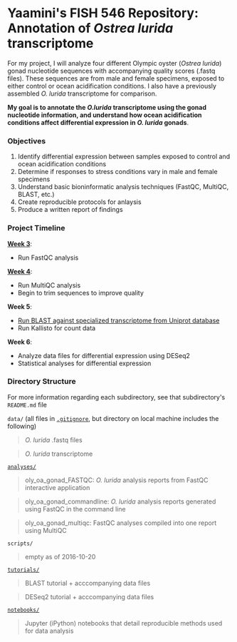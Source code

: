 # Yaamini's FISH 546 Repository: Annotation of *Ostrea lurida* transcriptome

For my project, I will analyze four different Olympic oyster (*Ostrea lurida*) gonad nucleotide sequences with accompanying quality scores (.fastq files). These sequences are from male and female specimens, exposed to either control or ocean acidification conditions. I also have a previously assembled *O. lurida* transcriptome for comparison.

**My goal is to annotate the *O.lurida* transcriptome using the gonad nucleotide information, and understand how ocean acidification conditions affect differential expression in *O. lurida* gonads**.

### Objectives

1. Identify differential expression between samples exposed to control and ocean acidification conditions
2. Determine if responses to stress conditions vary in male and female specimens
3. Understand basic bioninformatic analysis techniques (FastQC, MultiQC, BLAST, etc.)
4. Create reproducible protocols for anlaysis
5. Produce a written report of findings

### Project Timeline

[**Week 3**](https://github.com/yaaminiv/yaaminiv-fish546-2016/blob/master/notebooks/2016-10-19-oly-gonad-OA-part-1-FASTQC-results.ipynb): 
- Run FastQC analysis

[**Week 4**](https://github.com/yaaminiv/yaaminiv-fish546-2016/blob/master/notebooks/2016-10-13-oly-gonad-OA-part-1.ipynb): 
- Run MultiQC analysis
- Begin to trim sequences to improve quality

**Week 5**: 
- [Run BLAST against specialized transcriptome from Uniprot database](https://github.com/yaaminiv/yaaminiv-fish546-2016/blob/master/notebooks/2016-10-28-oly-gonad-OA-part-2-BLAST.ipynb)
- Run Kallisto for count data

**Week 6**:
- Analyze data files for differential expression using DESeq2
- Statistical analyses for differential expression

### Directory Structure
For more information regarding each subdirectory, see that subdirectory's `README.md` file

`data/` (all files in [`.gitignore`](https://github.com/yaaminiv/yaaminiv-fish546-2016/blob/master/.gitignore), but directory on local machine includes the following)
> *O. lurida* .fastq files

> *O. lurida* transcriptome

[`analyses/`](https://github.com/yaaminiv/yaaminiv-fish546-2016/tree/master/analyses)
> oly_oa_gonad_FASTQC: *O. lurida* analysis reports from FastQC interactive application

> oly_oa_gonad_commandline: *O. lurida* analysis reports generated using FastQC in the command line

> oly_oa_gonad_multiqc: FastQC analyses compiled into one report using MultiQC

`scripts/`
> empty as of 2016-10-20

[`tutorials/`](https://github.com/yaaminiv/yaaminiv-fish546-2016/tree/master/tutorials)
> BLAST tutorial + acccompanying data files

> DESeq2 tutorial + acccompanying data files

[`notebooks/`](https://github.com/yaaminiv/yaaminiv-fish546-2016/tree/master/notebooks)
> Jupyter (iPython) notebooks that detail reproducible methods used for data analysis
